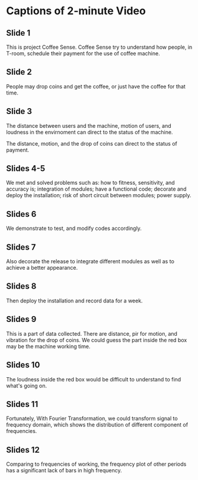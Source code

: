 # Captions of 2-minute Video

## Slide 1

This is project Coffee Sense. Coffee Sense try to understand how people, in T-room, schedule their payment for the use of coffee machine.

## Slide 2

People may drop coins and get the coffee, or just have the coffee for that time.

## Slide 3

The distance between users and the machine, motion of users, and loudness in the envirnoment can direct to the status of the machine.

The distance, motion, and the drop of coins can direct to the status of payment.

## Slides 4-5

We met and solved problems such as: how to fitness, sensitivity, and accuracy is; integration of modules; have a functional code; decorate and deploy the installation; risk of short circuit between modules; power supply.

## Slides 6

We demonstrate to test, and modify codes accordingly.

## Slides 7

Also decorate the release to integrate different modules as well as to achieve a better appearance.

## Slides 8

Then deploy the installation and record data for a week.

## Slides 9

This is a part of data collected. There are distance, pir for motion, and vibration for the drop of coins. We could guess the part inside the red box may be the machine working time.

## Slides 10

The loudness inside the red box would be difficult to understand to find what's going on.

## Slides 11

Fortunately, With Fourier Transformation, we could transform signal to frequency domain, which shows the distribution of different component of frequencies.

## Slides 12

Comparing to frequencies of working, the frequency plot of other periods has a significant lack of bars in high frequency.